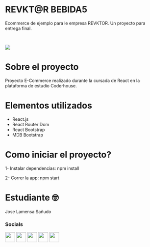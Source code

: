 # REVKT@R BEBIDA5

Ecommerce de ejemplo para le empresa REVKTOR. Un proyecto para entrega final.


<br />

![](https://i.gifer.com/JXA0.gif)

# Sobre el proyecto

Proyecto E-Commerce realizado durante la cursada de React en la plataforma de estudio Coderhouse.

# Elementos utilizados
- React.js
- React Router Dom
- React Bootstrap
- MDB Bootstrap

# Como iniciar el proyecto? 

1- Instalar dependencias:
npm install

2- Correr la app:
npm start



# Estudiante 🤓

Jose Lamensa Sañudo

### Socials

<p align="left"> <a href="https://www.facebook.com/joselamensa12" target="_blank" rel="noreferrer"><img src="https://raw.githubusercontent.com/danielcranney/readme-generator/main/public/icons/socials/facebook.svg" width="32" height="32" /></a> <a href="https://www.github.com/joselamensa" target="_blank" rel="noreferrer"><img src="https://raw.githubusercontent.com/danielcranney/readme-generator/main/public/icons/socials/github.svg" width="32" height="32" /></a> <a href="http://www.instagram.com/joselamensa" target="_blank" rel="noreferrer"><img src="https://raw.githubusercontent.com/danielcranney/readme-generator/main/public/icons/socials/instagram.svg" width="32" height="32" /></a> <a href="https://www.linkedin.com/in/jose-lamensa-6a29b8236/" target="_blank" rel="noreferrer"><img src="https://raw.githubusercontent.com/danielcranney/readme-generator/main/public/icons/socials/linkedin.svg" width="32" height="32" /></a> <a href="https://www.twitter.com/joselamensa" target="_blank" rel="noreferrer"><img src="https://raw.githubusercontent.com/danielcranney/readme-generator/main/public/icons/socials/twitter.svg" width="32" height="32" /></a></p>


